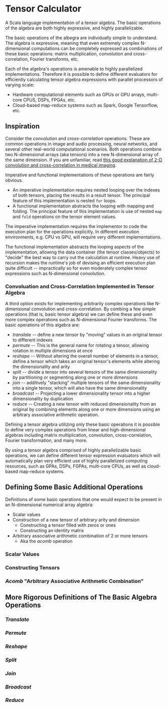 # Tensor Calculator

A Scala language implementation of a tensor algebra. The basic operations of
the algebra are both highly expressive, and highly parallelizable.

The basic operations of the albegra are individually simple to understand. The
algebra is expressive, meaning that even extremely complex N-dimensional computations
can be completely expressed as combinations of these basic operations:
 matrix multiplication, convolution and cross-correlation, Fourier
transforms, etc.

Each of the algebra's operations is amenable to highly parallelized implementations.
Therefore it is possible to define different evaluators for efficiently calculating
tensor algebra expressions with parallel processors of
varying scale:
* Hardware computational elements such as GPUs or GPU arrays, multi-core CPUS,
  DSPs, FPGAs, etc.
* Cloud-based map-reduce systems such as Spark, Google Tensorflow, etc.

## Inspiration

Consider the *convolution* and *cross-correlation* operations. These are common
operations in image and audio processing, neural networks, and several other
real-world computational scenarios. Both operations combine two N-dimensional
arrays (aka tensors) into a new N-dimensional array of the same dimension.
If you are unfamiliar, read [this good explanation of 2-D convolution and
cross-correlation in medical imaging](https://glassboxmedicine.com/2019/07/26/convolution-vs-cross-correlation/).

Imperative and functional implementations of these operations are fairly obvious.

* An imperative implementation requires nested looping over the indexes of both
  tensors, placing the results in a result tensor. The principal feature
  of this implementation is nested `for` loops.
* A functional implementation abstracts the looping with mapping and folding. The
  principal feature of this implementation is use of nested `map` and `fold` operations
  on the tensor element values.

The imperative implementation requires the implementor to code the execution
plan for the operations explicitly. In different execution environments, e.g. CPU vs
GPU, will require very different implementations.

The functional implementation abstracts the looping aspects of the implementation,
allowing the data container (the tensor classes/objects) to "decide" the best
way to carry out the calculation at runtime. Heavy use of recursion makes the runtime's
job of devising an efficient execution plan quite difficult -- impractically so
for even moderately complex tensor expressions such as N-dimensional convolution.

### Convoluation and Cross-Correlation Implemented in Tensor Algebra

A third option exists for implementing arbitrarily complex operations like N-dimensional
convolution and cross-correlation. By combing a few simple operations (that is,
basic tensor algebra) we can define these and even more complex operations such as
N-dimensional Fourier transforms. The basic operations of this algebra are:
* *translate* -- define a new tensor by "moving" values in an original
  tensor to different indexes
* *permute* -- This is the general name for rotating a tensor, allowing rotation
  in multiple dimensions at once
* *reshape* -- Without altering the overall number of elements in a tensor, define
  a tensor which takes an original tensor's elements while altering the dimensionality
  and arity
* *split* -- divide a tensor into several tensors of the same
  dimensionality by partitioning or segmenting along one or more dimensions
* *join* -- additively "stacking" multiple tensors of the same dimensionality
  into a single tensor, which will also have the same dimensionality
* *broadcast* -- Projecting a lower dimensionality tensor into a higher
  dimensionality by duplication
* *reduce* -- Creating a new tensor with reduced dimensionality from an original
  by combining elements along one or more dimensions using an arbitrary associative
  arithmetic operation.

Defining a tensor algebra utilizing only these basic operations it is possible
to define very complex operations from linear and high-dimensional algebras including
matrix multiplication, convolution, cross-correlation, Fourier transformation, and
many more.

By using a tensor algebra comprised of highly parallelizable basic operations,
we can define different tensor expression evaluators which will automatically
plan very efficient use of highly parallelized computing resources, such as GPAs,
DSPs, FGPAs, multi-core CPUs, as well as cloud-based map-reduce systems.

## Defining Some Basic Additional Operations

Definitions of some basic operations that one would expect to be present in
an N-dimensional numerical array algebra:
* Scalar values
* Construction of a new tensor of arbitrary arity and dimension
  * Constructing a tensor filled with zeros or ones
  * Constructing an identity matrix
* Arbitrary associative arithmetic combination of 2 or more tensors
  * Aka the *acomb* operation

### Scalar Values

### Constructing Tensors

### *Acomb* "Arbitrary Associative Arithmetic Combination"

## More Rigorous Definitions of The Basic Algebra Operations

### *Translate*

### *Permute*

### *Reshape*

### *Split*

### *Join*

### *Broadcast*

### *Reduce*
